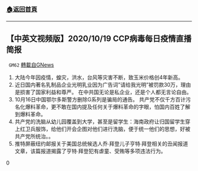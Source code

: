 ###  [:house:返回首頁](https://github.com/ourhimalayas/txt)
---

## 【中英文视频版】2020/10/19 CCP病毒每日疫情直播简报
` GM62` [轉載自GNews](https://gnews.org/zh-hans/460151/)

1. 大陆今年因疫情，蝗灾，洪水，台风等灾害不断，致玉米价格创4年新高。
2. 近日国内著名乳制品企业光明乳业因为广告词”请给我光明”被罚款30万，理由是损害了国家利益和尊严。 在中共国无论是私企业，还是个人都无言论自由。
3. 10月16日中国鄂尔多斯警方删除G系列是骗局的通告。 共产党不仅千方百计污名化爆料革命，更不敢在国内提及任何关于爆料革命的字眼，怕国内百姓了解到爆料革命。
4. 共产党的洗脑从幼儿园覆盖到大学，甚至是留学生：海南政府让归国留学生穿上红卫兵服饰，给他们开会企图对他们进行洗脑，便于统一他们的思想，好被共产党所统治。。
5. 推特屏蔽纽约邮报关于美国总统候选人乔∙拜登儿子亨特∙拜登相关的丑闻报道文章，该篇报道揭露了亨特∙拜登犯有虐童、受贿等多项违法行为。


0
